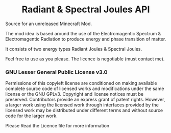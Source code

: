 <h1 align="center" style="margin-top: 20px; border-bottom: 0;">Radiant & Spectral Joules API </h1>

Source for an unreleased Minecraft Mod.

The mod idea is based around the use of the Electromagentic Spectrum & Electromagentic Radiation to produce energy and phase transition of matter.

It consists of two energy types Radiant Joules & Spectral Joules.

Feel free to use as you please. The licence is negotiable (must contact me).

### GNU Lesser General Public License v3.0

Permissions of this copyleft license are conditioned on making available complete source code of licensed works and modifications under the same license or the GNU GPLv3. Copyright and license notices must be preserved. Contributors provide an express grant of patent rights. However, a larger work using the licensed work through interfaces provided by the licensed work may be distributed under different terms and without source code for the larger work.

Please Read the Licence file for more information
